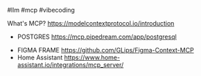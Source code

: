 #llm #mcp #vibecoding

What's MCP? https://modelcontextprotocol.io/introduction

* POSTGRES https://mcp.pipedream.com/app/postgresql
- FIGMA FRAME https://github.com/GLips/Figma-Context-MCP
- Home Assistant https://www.home-assistant.io/integrations/mcp_server/